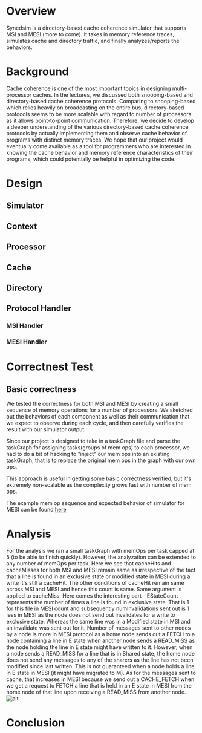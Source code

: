 # Overview
Syncdsim is a directory-based cache coherence simulator that supports MSI and MESI (more to come). It takes in memory reference traces, simulates cache and directory traffic, and finally analyzes/reports the behaviors. 

# Background
Cache coherence is one of the most important topics in designing multi-processor caches. In the lectures, we discussed both snooping-based and directory-based cache coherence protocols. Comparing to snooping-based which relies heavily on broadcasting on the entire bus, directory-based protocols seems to be more scalable with regard to number of processors as it allows point-to-point communication. Therefore, we decide to develop a deeper understanding of the various directory-based cache coherence protocols by actually implementing them and observe cache behavior of programs with distinct memory traces. We hope that our project would eventually come available as a tool for programmers who are interested in knowing the cache behavior and memory reference characteristics of their programs, which could potentially be helpful in optimizing the code. 

# Design
## Simulator
## Context
## Processor
## Cache
## Directory
## Protocol Handler
### MSI Handler
### MESI Handler

# Correctnest Test
## Basic correctness
We tested the correctness for both MSI and MESI by creating a small sequence of memory operations for a number of processors. We sketched out the behaviors of each component as well as their communication that we expect to observe during each cycle, and then carefully verifies the result with our simulator output. 

Since our project is designed to take in a taskGraph file and parse the taskGraph for assigning tasks(groups of mem ops) to each processor, we had to do a bit of hacking to "inject" our mem ops into an existing taskGraph, that is to replace the original mem ops in the graph with our own ops. 

This approach is useful in getting some basic correctness verified, but it's extremely non-scalable as the complexity grows fast with number of mem ops.

The example mem op sequence and expected behavior of simulator for MESI can be found [here](https://docs.google.com/document/d/1j2hKFtNprdb43laDmoDHZk0d-TV_UeslHpxe_8zuYuM/edit?usp=sharing)

# Analysis
For the analysis we ran a small taskGraph with memOps per task capped at 5 (to be able to finish quickly). However, the analyzation can be extended to any number of memOps per task. Here we see that cacheHits and cacheMisses for both MSI and MESI remain same as irrespective of the fact that a line is found in an exclusive state or modified state in MESI during a write it's still a cacheHit. The other conditions of cacheHit remain same across MSI and MESI and hence this count is same.
Same argument is applied to cacheMiss. Here comes the interesting part - EStateCount represents the number of times a line is found in exclusive state. That is 1 for this file in MESI count and subsequently numInvalidations sent out is 1 less in MESI as the node does not send out invalidates for a write to exclusive state. Whereas the same line was in a Modified state in MSI and an invalidate was sent out for it. Number of messages sent to other nodes by a node is more in MESI protocol as a home node sends out a FETCH to a node containing a line in E state when another node sends a READ_MISS as the node holding the line in E state might have written to it. However, when a node sends a READ_MISS for a line that is in Shared state, the home node does not send any messages to any of the sharers as the line has not been modified since last written. This is not guaranteed when a node holds a line in E state in MESI (it might have migrated to M). As for the messages sent to cache, that increases in MESI because we send out a CACHE_FETCH when we get a request to FETCH a line that is held in an E state in MESI from the home node of that line upon receiving a READ_MISS from another node.
![alt](https://drive.google.com/drive/folders/0B7xx5S35hGpnb3lyYVNnVWpvVFU)



# Conclusion
